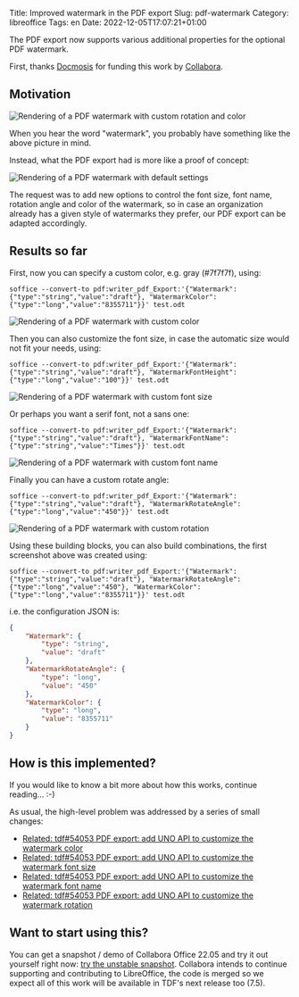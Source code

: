 Title: Improved watermark in the PDF export
Slug: pdf-watermark
Category: libreoffice
Tags: en
Date: 2022-12-05T17:07:21+01:00

The PDF export now supports various additional properties for the optional PDF watermark.

First, thanks [Docmosis](https://www.docmosis.com/) for funding this work by
[Collabora](https://www.collaboraoffice.com/).

## Motivation

![Rendering of a PDF watermark with custom rotation and color](https://share.vmiklos.hu/blog/pdf-watermark/rotate-and-color.png)

When you hear the word "watermark", you probably have something like the above picture in mind.

Instead, what the PDF export had is more like a proof of concept:

![Rendering of a PDF watermark with default settings](https://share.vmiklos.hu/blog/pdf-watermark/default.png)

The request was to add new options to control the font size, font name, rotation angle and color of
the watermark, so in case an organization already has a given style of watermarks they prefer, our
PDF export can be adapted accordingly.

## Results so far

First, now you can specify a custom color, e.g. gray (#7f7f7f), using:

```
soffice --convert-to pdf:writer_pdf_Export:'{"Watermark":{"type":"string","value":"draft"}, "WatermarkColor":{"type":"long","value":"8355711"}}' test.odt
```

![Rendering of a PDF watermark with custom color](https://share.vmiklos.hu/blog/pdf-watermark/color.png)

Then you can also customize the font size, in case the automatic size would not fit your needs,
using:

```
soffice --convert-to pdf:writer_pdf_Export:'{"Watermark":{"type":"string","value":"draft"}, "WatermarkFontHeight":{"type":"long","value":"100"}}' test.odt
```

![Rendering of a PDF watermark with custom font size](https://share.vmiklos.hu/blog/pdf-watermark/font-size.png)

Or perhaps you want a serif font, not a sans one:

```
soffice --convert-to pdf:writer_pdf_Export:'{"Watermark":{"type":"string","value":"draft"}, "WatermarkFontName":{"type":"string","value":"Times"}}' test.odt
```

![Rendering of a PDF watermark with custom font name](https://share.vmiklos.hu/blog/pdf-watermark/font-name.png)

Finally you can have a custom rotate angle:

```
soffice --convert-to pdf:writer_pdf_Export:'{"Watermark":{"type":"string","value":"draft"}, "WatermarkRotateAngle":{"type":"long","value":"450"}}' test.odt
```

![Rendering of a PDF watermark with custom rotation](https://share.vmiklos.hu/blog/pdf-watermark/rotate.png)

Using these building blocks, you can also build combinations, the first screenshot above was created
using:

```
soffice --convert-to pdf:writer_pdf_Export:'{"Watermark":{"type":"string","value":"draft"}, "WatermarkRotateAngle":{"type":"long","value":"450"}, "WatermarkColor":{"type":"long","value":"8355711"}}' test.odt
```

i.e. the configuration JSON is:

```json
{
    "Watermark": {
        "type": "string",
        "value": "draft"
    },
    "WatermarkRotateAngle": {
        "type": "long",
        "value": "450"
    },
    "WatermarkColor": {
        "type": "long",
        "value": "8355711"
    }
}
```

## How is this implemented?

If you would like to know a bit more about how this works, continue reading... :-)

As usual, the high-level problem was addressed by a series of small changes:

<!-- s/\([^ ]\+\) \(.*\)/- [\2](https:\/\/git.libreoffice.org\/core\/commit\/\1)/g -->

- [Related: tdf#54053 PDF export: add UNO API to customize the watermark color](https://git.libreoffice.org/core/commit/21c4749d0205d1ba90494edc2527ff9d11f86f87)
- [Related: tdf#54053 PDF export: add UNO API to customize the watermark font size](https://git.libreoffice.org/core/commit/175e514c93b3696faa8c331c8b8f56e832ceb4c1)
- [Related: tdf#54053 PDF export: add UNO API to customize the watermark font name](https://git.libreoffice.org/core/commit/d1dd9b9733511ff451e264169537c08fa14c574f)
- [Related: tdf#54053 PDF export: add UNO API to customize the watermark rotation](https://git.libreoffice.org/core/commit/574db5efa9a2ab6d70faedf538be77a1eb8c597b)

## Want to start using this?

You can get a snapshot / demo of Collabora Office 22.05 and try it out yourself right now: [try the
unstable snapshot](https://www.collaboraoffice.com/collabora-office-latest-snapshot/).  Collabora
intends to continue supporting and contributing to LibreOffice, the code is merged so we expect all
of this work will be available in TDF's next release too (7.5).
